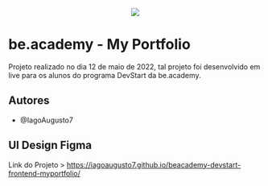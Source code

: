 
<p align="center">
   <img src="https://www.beacademy.com.br/wp-content/uploads/2019/11/Logo-Topo.png" /> 
</p>


# be.academy - My Portfolio

Projeto realizado no dia 12 de maio de 2022, tal projeto foi desenvolvido em live para os alunos do programa DevStart da be.academy.

## Autores

- @IagoAugusto7 

## UI Design Figma

Link do Projeto > https://iagoaugusto7.github.io/beacademy-devstart-frontend-myportfolio/
